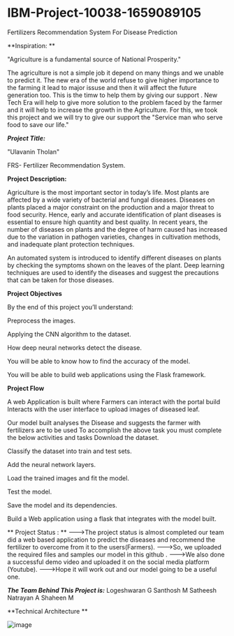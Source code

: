 # IBM-Project-10038-1659089105
Fertilizers Recommendation System For Disease Prediction

**Inspiration:
**

"Agriculture is a fundamental source of National Prosperity."

The agriculture is not a simple job it depend on many things and we unable to predict it.
The new era of the world refuse to give higher importance to the farming it lead to major issuse and then it will affect the future generation too.
This is the timw to help them by giving our support .
New Tech Era will help to give more solution to the problem faced by the farmer and it will help to increase the growth in the Agriculture.
For this,
 we took this project and we will try to give our support the "Service man who serve food to save our life."
 
 
 
 ***Project Title:***
 
 "Ulavanin Tholan"
 
 
 FRS- Fertilizer Recommendation System.


**Project Description:**

Agriculture is the most important sector in today’s life. Most plants are affected by a wide variety of bacterial and fungal diseases. Diseases on plants placed a major constraint on the production and a major threat to food security. Hence, early and accurate identification of plant diseases is essential to ensure high quantity and best quality. In recent years, the number of diseases on plants and the degree of harm caused has increased due to the variation in pathogen varieties, changes in cultivation methods, and inadequate plant protection techniques. 

An automated system is introduced to identify different diseases on plants by checking the symptoms shown on the leaves of the plant. Deep learning techniques are used to identify the diseases and suggest the precautions that can be taken for those diseases. 

**Project Objectives**

By the end of this project you’ll understand:

Preprocess the images.

Applying the CNN algorithm to the dataset.

How deep neural networks detect the disease.

You will be able to know how to find the accuracy of the model.

You will be able to build web applications using the Flask framework.

**Project Flow**

A web Application is built  where 
Farmers can interact with the portal build
Interacts with the user interface to upload images of diseased leaf.

Our model built analyses the Disease and suggests the farmer with fertilizers are to be used 
To accomplish the above task you must complete the below activities and tasks 
Download the dataset.

Classify the dataset into train and test sets.

Add the neural network layers.

Load the trained images and fit the model. 

Test the model.

Save the model and its dependencies.

Build a Web application using a flask that integrates with the model built.


** Project Status : **
--->The project status is almost completed our team did a web based application to predict the diseases and recommend the fertilizer to overcome from it to the users(Farmers).
--->So, we uploaded the required files and samples our model in this github .
--->We also done a successful demo video and uploaded it on the social media platform (Youtube).
--->Hope it will work out and our model going to be a useful one.


***The Team Behind This Project is:***
Logeshwaran G
Santhosh M
Satheesh Natrayan A
Shaheen M 




**Technical Architecture **

![image](https://user-images.githubusercontent.com/82313982/192150017-397f944d-184e-4751-9e92-611759f37676.png)
